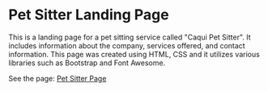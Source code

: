 # Pet Sitter Landing Page

This is a landing page for a pet sitting service called "Caqui Pet Sitter". It includes information about the company, services offered, and contact information. 
This page was created using HTML, CSS and it utilizes various libraries such as Bootstrap and Font Awesome.

See the page: [Pet Sitter Page](https://tokyohmachine.github.io/pet-sitter-landing-page/)
